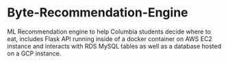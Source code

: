 # Byte-Recommendation-Engine
ML Recommendation engine to help Columbia students decide where to eat, includes Flask API running inside of a docker container on AWS EC2 instance and interacts with RDS MySQL tables as well as a database hosted on a GCP instance.
